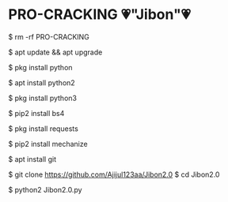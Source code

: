 # PRO-CRACKING 💗"Jibon"💗

$ rm -rf PRO-CRACKING

$ apt update && apt upgrade

$ pkg install python

$ apt install python2

$ pkg install python3

$ pip2 install bs4

$ pkg install requests

$ pip2 install mechanize

$ apt install git 

$ git clone https://github.com/Ajijul123aa/Jibon2.0
$ cd Jibon2.0

$ python2 Jibon2.0.py
